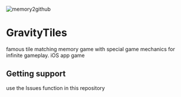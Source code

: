 ![memory2github](https://user-images.githubusercontent.com/115371216/206565801-1c5d61b4-1ecb-4a8c-ae5e-db0aaa1d3e19.png)
# GravityTiles
famous tile matching memory game with special game mechanics for infinite gameplay. iOS app game 

## Getting support
use the Issues function in this repository
